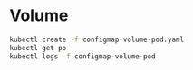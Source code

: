 # Volume

```sh
kubectl create -f configmap-volume-pod.yaml
kubectl get po
kubectl logs -f configmap-volume-pod
```